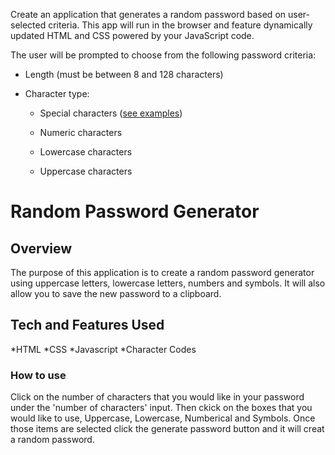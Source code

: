 

Create an application that generates a random password based on user-selected criteria. This app will run in the browser and feature dynamically updated HTML and CSS powered by your JavaScript code.

The user will be prompted to choose from the following password criteria:

* Length (must be between 8 and 128 characters)

* Character type:

  * Special characters ([see examples](https://www.owasp.org/index.php/Password_special_characters))

  * Numeric characters

  * Lowercase characters

  * Uppercase characters

# Random Password Generator 

## Overview

The purpose of this application is to create a random password generator using uppercase letters, lowercase letters, numbers and symbols.  It will also allow you to save the new password to a clipboard.

## Tech and Features Used

*HTML
*CSS
*Javascript
*Character Codes

### How to use

Click on the number of characters that you would like in your password under the 'number of characters' input.  Then ckick on the boxes that you would like to use, Uppercase, Lowercase, Numberical and Symbols.  Once those items are selected click the generate password button and it will creat a random password.
